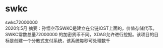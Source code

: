 # swkc
swkc72000000      
2020年5月
摘要：孙悟空币SWKC是建立在公链IOST上面的，价值存储代币。SWKC常数总量72000000
的加密货币不同，XDAG允许进行挖掘。该项目的目标是创建一个分散式支付系统，该系统每秒可处理数千 
